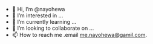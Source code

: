 - 👋 Hi, I’m @nayohewa
- 👀 I’m interested in ...
- 🌱 I’m currently learning ...
- 💞️ I’m looking to collaborate on ...
- 📫 How to reach me .email me.nayohewa@gamil.com.

<!---
nayohewa/nayohewa is a ✨ special ✨ repository because its `README.md` (this file) appears on your GitHub profile.
You can click the Preview link to take a look at your changes.
--->
